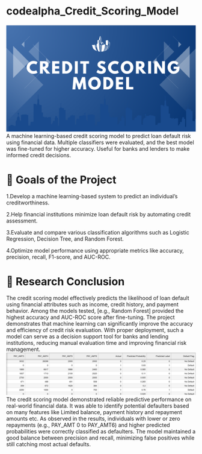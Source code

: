 # codealpha_Credit_Scoring_Model
![screenshot](pic.png)
A machine learning-based credit scoring model to predict loan default risk using financial data. Multiple classifiers were evaluated, and the best model was fine-tuned for higher accuracy. Useful for banks and lenders to make informed credit decisions.
# 🎯 Goals of the Project
1.Develop a machine learning-based system to predict an individual’s creditworthiness.

2.Help financial institutions minimize loan default risk by automating credit assessment.

3.Evaluate and compare various classification algorithms such as Logistic Regression, Decision Tree, and Random Forest.

4.Optimize model performance using appropriate metrics like accuracy, precision, recall, F1-score, and AUC-ROC.

# 📌 Research Conclusion
The credit scoring model effectively predicts the likelihood of loan default using financial attributes such as income, credit history, and payment behavior. Among the models tested, [e.g., Random Forest] provided the highest accuracy and AUC-ROC score after fine-tuning. The project demonstrates that machine learning can significantly improve the accuracy and efficiency of credit risk evaluation. With proper deployment, such a model can serve as a decision support tool for banks and lending institutions, reducing manual evaluation time and improving financial risk management.
![screenshot](result.png)
The credit scoring model demonstrated reliable predictive performance on real-world financial data. It was able to identify potential defaulters based on many features like Limited balance, payment history and repayment amounts etc. As observed in the results, individuals with lower or zero repayments (e.g., PAY_AMT 0 to PAY_AMT6) and higher predicted probabilities were correctly classified as defaulters. The model maintained a good balance between precision and recall, minimizing false positives while still catching most actual defaults.
